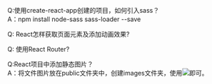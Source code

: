 Q:使用create-react-app创建的项目，如何引入sass？<br/>
A：npm install node-sass sass-loader --save

Q: React怎样获取页面元素及添加动画效果?


Q: 使用React Router?

Q:React项目中添加静态图片？<br/>
A：将文件图片放在public文件夹中，创建images文件夹，使用<img src="/images/banner-1.jpg"/>即可。